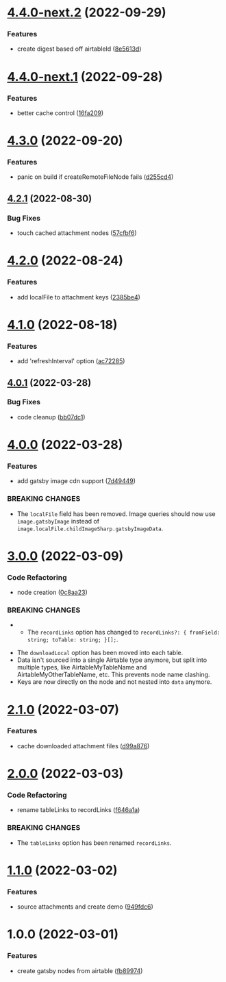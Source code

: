 # [4.4.0-next.2](https://github.com/davidpaulsson/gatsby-source-airtable-next/compare/v4.4.0-next.1...v4.4.0-next.2) (2022-09-29)

### Features

- create digest based off airtableId ([8e5613d](https://github.com/davidpaulsson/gatsby-source-airtable-next/commit/8e5613d7b84f5063af1df86da654c2197a2077e3))

# [4.4.0-next.1](https://github.com/davidpaulsson/gatsby-source-airtable-next/compare/v4.3.0...v4.4.0-next.1) (2022-09-28)

### Features

- better cache control ([16fa209](https://github.com/davidpaulsson/gatsby-source-airtable-next/commit/16fa209fc000bd8d68ed44af94f45a5c824406b5))

# [4.3.0](https://github.com/davidpaulsson/gatsby-source-airtable-next/compare/v4.2.1...v4.3.0) (2022-09-20)

### Features

- panic on build if createRemoteFileNode fails ([d255cd4](https://github.com/davidpaulsson/gatsby-source-airtable-next/commit/d255cd49486759c1fc562c95bd3f8b1c066d6147))

## [4.2.1](https://github.com/davidpaulsson/gatsby-source-airtable-next/compare/v4.2.0...v4.2.1) (2022-08-30)

### Bug Fixes

- touch cached attachment nodes ([57cfbf6](https://github.com/davidpaulsson/gatsby-source-airtable-next/commit/57cfbf6cbd926d3f7eb571d3d75edb142a4107ec))

# [4.2.0](https://github.com/davidpaulsson/gatsby-source-airtable-next/compare/v4.1.0...v4.2.0) (2022-08-24)

### Features

- add localFile to attachment keys ([2385be4](https://github.com/davidpaulsson/gatsby-source-airtable-next/commit/2385be4f481219526d1b8d154667df57f98cf351))

# [4.1.0](https://github.com/davidpaulsson/gatsby-source-airtable-next/compare/v4.0.1...v4.1.0) (2022-08-18)

### Features

- add 'refreshInterval' option ([ac72285](https://github.com/davidpaulsson/gatsby-source-airtable-next/commit/ac72285c7727e46d673fbef7dcca4d88493b14b2))

## [4.0.1](https://github.com/davidpaulsson/gatsby-source-airtable-next/compare/v4.0.0...v4.0.1) (2022-03-28)

### Bug Fixes

- code cleanup ([bb07dc1](https://github.com/davidpaulsson/gatsby-source-airtable-next/commit/bb07dc126fa44c6bc1c9acad958b24a6fb100c75))

# [4.0.0](https://github.com/davidpaulsson/gatsby-source-airtable-next/compare/v3.0.0...v4.0.0) (2022-03-28)

### Features

- add gatsby image cdn support ([7d49449](https://github.com/davidpaulsson/gatsby-source-airtable-next/commit/7d49449830bb0275e929a9a02685c7888e6f031e))

### BREAKING CHANGES

- The `localFile` field has been removed. Image queries should now use `image.gatsbyImage` instead of `image.localFile.childImageSharp.gatsbyImageData`.

# [3.0.0](https://github.com/davidpaulsson/gatsby-source-airtable-next/compare/v2.1.0...v3.0.0) (2022-03-09)

### Code Refactoring

- node creation ([0c8aa23](https://github.com/davidpaulsson/gatsby-source-airtable-next/commit/0c8aa231198c99bddd819f9eaf0a29e5211505f9))

### BREAKING CHANGES

- - The `recordLinks` option has changed to `recordLinks?: { fromField: string; toTable: string; }[];`.

* The `downloadLocal` option has been moved into each table.
* Data isn't sourced into a single Airtable type anymore, but split into multiple types, like AirtableMyTableName and AirtableMyOtherTableName, etc. This prevents node name clashing.
* Keys are now directly on the node and not nested into `data` anymore.

# [2.1.0](https://github.com/davidpaulsson/gatsby-source-airtable-next/compare/v2.0.0...v2.1.0) (2022-03-07)

### Features

- cache downloaded attachment files ([d99a876](https://github.com/davidpaulsson/gatsby-source-airtable-next/commit/d99a87669957e4d304576b1918b9a15807154449))

# [2.0.0](https://github.com/davidpaulsson/gatsby-source-airtable-next/compare/v1.1.0...v2.0.0) (2022-03-03)

### Code Refactoring

- rename tableLinks to recordLinks ([f646a1a](https://github.com/davidpaulsson/gatsby-source-airtable-next/commit/f646a1afac615baad8ad65542fe2bf7363521fd7))

### BREAKING CHANGES

- The `tableLinks` option has been renamed `recordLinks`.

# [1.1.0](https://github.com/davidpaulsson/gatsby-source-airtable-next/compare/v1.0.0...v1.1.0) (2022-03-02)

### Features

- source attachments and create demo ([949fdc6](https://github.com/davidpaulsson/gatsby-source-airtable-next/commit/949fdc6f3a8dd4bfb02840ae93b836bb6d8e751c))

# 1.0.0 (2022-03-01)

### Features

- create gatsby nodes from airtable ([fb89974](https://github.com/davidpaulsson/gatsby-source-airtable-next/commit/fb89974dafbeb29ff7aab12bafa85f95c86087b2))

